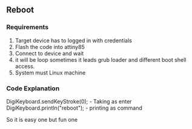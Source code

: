 ## Reboot

### Requirements 
1. Target device has to logged in with credentials
2. Flash the code into attiny85 
3. Connect to device and wait
4. it will be loop sometimes it leads grub loader and different boot shell access.
5. System must Linux machine

### Code Explanation
  DigiKeyboard.sendKeyStroke(0); - Taking as enter 
  DigiKeyboard.println("reboot"); - printing as command
  
  So it is easy one but fun one 
